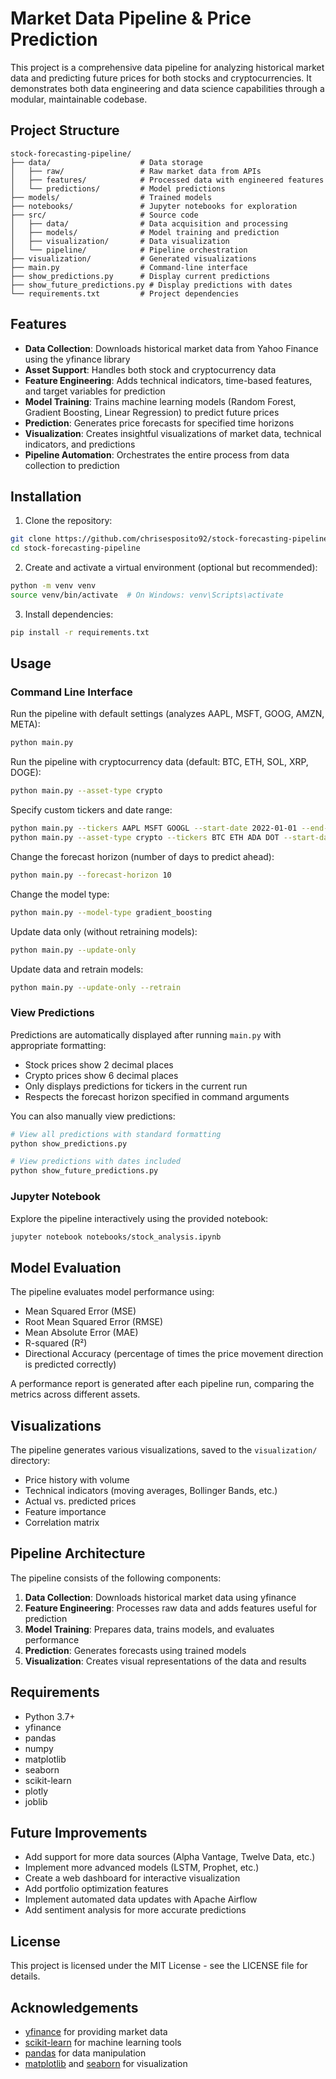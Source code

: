 # Market Data Pipeline & Price Prediction

This project is a comprehensive data pipeline for analyzing historical market data and predicting future prices for both stocks and cryptocurrencies. It demonstrates both data engineering and data science capabilities through a modular, maintainable codebase.

## Project Structure

```
stock-forecasting-pipeline/
├── data/                    # Data storage
│   ├── raw/                 # Raw market data from APIs
│   ├── features/            # Processed data with engineered features
│   └── predictions/         # Model predictions
├── models/                  # Trained models
├── notebooks/               # Jupyter notebooks for exploration
├── src/                     # Source code
│   ├── data/                # Data acquisition and processing
│   ├── models/              # Model training and prediction
│   ├── visualization/       # Data visualization
│   └── pipeline/            # Pipeline orchestration
├── visualization/           # Generated visualizations
├── main.py                  # Command-line interface
├── show_predictions.py      # Display current predictions
├── show_future_predictions.py # Display predictions with dates
└── requirements.txt         # Project dependencies
```

## Features

- **Data Collection**: Downloads historical market data from Yahoo Finance using the yfinance library
- **Asset Support**: Handles both stock and cryptocurrency data
- **Feature Engineering**: Adds technical indicators, time-based features, and target variables for prediction
- **Model Training**: Trains machine learning models (Random Forest, Gradient Boosting, Linear Regression) to predict future prices
- **Prediction**: Generates price forecasts for specified time horizons
- **Visualization**: Creates insightful visualizations of market data, technical indicators, and predictions
- **Pipeline Automation**: Orchestrates the entire process from data collection to prediction

## Installation

1. Clone the repository:

```bash
git clone https://github.com/chrisesposito92/stock-forecasting-pipeline.git
cd stock-forecasting-pipeline
```

2. Create and activate a virtual environment (optional but recommended):

```bash
python -m venv venv
source venv/bin/activate  # On Windows: venv\Scripts\activate
```

3. Install dependencies:

```bash
pip install -r requirements.txt
```

## Usage

### Command Line Interface

Run the pipeline with default settings (analyzes AAPL, MSFT, GOOG, AMZN, META):

```bash
python main.py
```

Run the pipeline with cryptocurrency data (default: BTC, ETH, SOL, XRP, DOGE):

```bash
python main.py --asset-type crypto
```

Specify custom tickers and date range:

```bash
python main.py --tickers AAPL MSFT GOOGL --start-date 2022-01-01 --end-date 2023-12-31
python main.py --asset-type crypto --tickers BTC ETH ADA DOT --start-date 2022-01-01
```

Change the forecast horizon (number of days to predict ahead):

```bash
python main.py --forecast-horizon 10
```

Change the model type:

```bash
python main.py --model-type gradient_boosting
```

Update data only (without retraining models):

```bash
python main.py --update-only
```

Update data and retrain models:

```bash
python main.py --update-only --retrain
```

### View Predictions

Predictions are automatically displayed after running `main.py` with appropriate formatting:

- Stock prices show 2 decimal places
- Crypto prices show 6 decimal places
- Only displays predictions for tickers in the current run
- Respects the forecast horizon specified in command arguments

You can also manually view predictions:

```bash
# View all predictions with standard formatting
python show_predictions.py

# View predictions with dates included
python show_future_predictions.py
```

### Jupyter Notebook

Explore the pipeline interactively using the provided notebook:

```bash
jupyter notebook notebooks/stock_analysis.ipynb
```

## Model Evaluation

The pipeline evaluates model performance using:

- Mean Squared Error (MSE)
- Root Mean Squared Error (RMSE)
- Mean Absolute Error (MAE)
- R-squared (R²)
- Directional Accuracy (percentage of times the price movement direction is predicted correctly)

A performance report is generated after each pipeline run, comparing the metrics across different assets.

## Visualizations

The pipeline generates various visualizations, saved to the `visualization/` directory:

- Price history with volume
- Technical indicators (moving averages, Bollinger Bands, etc.)
- Actual vs. predicted prices
- Feature importance
- Correlation matrix

## Pipeline Architecture

The pipeline consists of the following components:

1. **Data Collection**: Downloads historical market data using yfinance
2. **Feature Engineering**: Processes raw data and adds features useful for prediction
3. **Model Training**: Prepares data, trains models, and evaluates performance
4. **Prediction**: Generates forecasts using trained models
5. **Visualization**: Creates visual representations of the data and results

## Requirements

- Python 3.7+
- yfinance
- pandas
- numpy
- matplotlib
- seaborn
- scikit-learn
- plotly
- joblib

## Future Improvements

- Add support for more data sources (Alpha Vantage, Twelve Data, etc.)
- Implement more advanced models (LSTM, Prophet, etc.)
- Create a web dashboard for interactive visualization
- Add portfolio optimization features
- Implement automated data updates with Apache Airflow
- Add sentiment analysis for more accurate predictions

## License

This project is licensed under the MIT License - see the LICENSE file for details.

## Acknowledgements

- [yfinance](https://github.com/ranaroussi/yfinance) for providing market data
- [scikit-learn](https://scikit-learn.org/) for machine learning tools
- [pandas](https://pandas.pydata.org/) for data manipulation
- [matplotlib](https://matplotlib.org/) and [seaborn](https://seaborn.pydata.org/) for visualization
